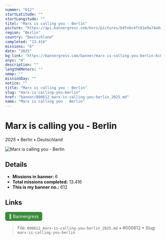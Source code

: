```yaml
---
nummer: "612"
startLatitude: ""
startLongitude: ""
titel: "Marx is calling you - Berlin"
picture: "https://api.bannergress.com/bnrs/pictures/b4febc4fc81e9a74a0a8f4477b56ed56"
region: "Berlin"
country: "Deutschland"
completed: "13.416"
missions: "6"
date: "2025"
bg-link: "https://bannergress.com/banner/marx-is-calling-you-berlin-6c02"
onyx: "0"
description: ""
lengthKMeters: ""
umap: ""
missionDay: ""
notice: ""
title: "Marx is calling you - Berlin"
slug: "marx-is-calling-you-berlin"
href: "banner/000612_marx-is-calling-you-berlin_2025.md"
name: "Marx is calling you - Berlin"
---
```

# Marx is calling you - Berlin

*2025* • Berlin • Deutschland

![Marx is calling you - Berlin](https://api.bannergress.com/bnrs/pictures/b4febc4fc81e9a74a0a8f4477b56ed56)



## Details

- **Missions in banner:** 6
- **Total missions completed:** 13.416
- **This is my banner no.:** 612





## Links
<a href="https://bannergress.com/banner/marx-is-calling-you-berlin-6c02" target="_blank" style="display:inline-block;margin-right:8px;padding:6px 12px;background:#3c8b3c;color:#fff;text-decoration:none;border-radius:6px;">🔗 Bannergress</a>



> File: `000612_marx-is-calling-you-berlin_2025.md`
> • #000612
> • Slug: `marx-is-calling-you-berlin`
